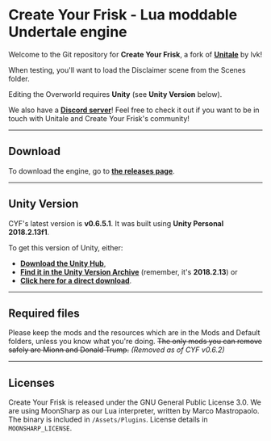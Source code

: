 # Create Your Frisk - Lua moddable Undertale engine

Welcome to the Git repository for **Create Your Frisk**, a fork of [**Unitale**](https://github.com/lvk/Unitale/) by lvk!

When testing, you'll want to load the Disclaimer scene from the Scenes folder.

Editing the Overworld requires **Unity** (see **Unity Version** below).

We also have a [**Discord server**](https://discord.gg/GFJ5277)! Feel free to check it out if you want to be in touch with Unitale and Create Your Frisk's community!

***

## Download

To download the engine, go to [**the releases page**](https://github.com/RhenaudTheLukark/CreateYourFrisk/releases).

***

## Unity Version

CYF's latest version is **v0.6.5.1**. It was built using **Unity Personal 2018.2.13f1**.

To get this version of Unity, either:

* [**Download the Unity Hub**](https://unity3d.com/get-unity/download),
* [**Find it in the Unity Version Archive**](https://unity3d.com/get-unity/download/archive) (remember, it's **2018.2.13**) or
* [**Click here for a direct download**](https://netstorage.unity3d.com/unity/83fbdcd35118/UnityDownloadAssistant-2018.2.13f1.exe).

***

## Required files

Please keep the mods and the resources which are in the Mods and Default folders, unless you know what you're doing.
~~The only mods you can remove safely are Mionn and Donald Trump.~~ *(Removed as of CYF v0.6.2)*

***

## Licenses

Create Your Frisk is released under the GNU General Public License 3.0.
We are using MoonSharp as our Lua interpreter, written by Marco Mastropaolo. The binary is included in `/Assets/Plugins`. License details in `MOONSHARP_LICENSE`.
